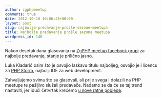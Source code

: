 ```yaml
---
author: zgphpmeetup
comments: true
date: 2012-10-10 10:06:45+00:00
layout: post
slug: najbolje-predavanje-prosle-sezone-meetupa
title: Najbolje predavanje prošle sezone meetupa
wordpress_id: 140
---
```


Nakon desetak dana glasovanja na [ZgPHP meetup facebook grupi](https://www.facebook.com/groups/109975399119270/) za najbolje predavanje, stanje je prilično jasno.

Luka Kladarić osim što je osvojio laskavu titulu najboljeg, osvojio je i licencu za [PHP Storm](http://www.jetbrains.com/phpstorm/), najbolji IDE za web development.

Zahvaljujemo svima što su glasovali, ali prije svega i dolazili na PHP meetupe te pažljivo slušali predavače. Nadamo se da će se taj trend nastaviti, jer idući četvrtak krećemo [u nove ratne pobjede](http://zgphp.org/2012/10/zgphp-meetup-14-u-nove-ratne-pobjede/).
